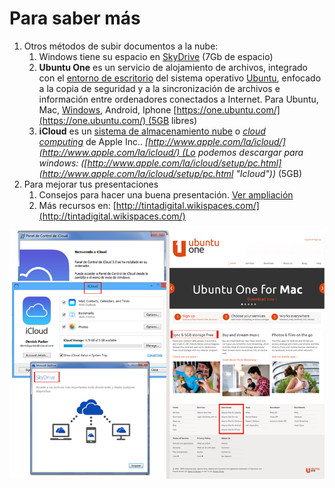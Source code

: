# Para saber más

1.  Otros métodos de subir documentos a la nube:
    1.  Windows tiene su espacio en [SkyDrive](https://skydrive.live.com/‎ "SkyDrive") (7Gb de espacio)
    2.  **Ubuntu One** es un servicio de alojamiento de archivos, integrado con el [entorno de escritorio](http://es.wikipedia.org/wiki/Entorno_de_escritorio "Entorno de escritorio") del sistema operativo [Ubuntu](http://es.wikipedia.org/wiki/Ubuntu "Ubuntu"), enfocado a la copia de seguridad y a la sincronización de archivos e información entre ordenadores conectados a Internet. Para Ubuntu, Mac, [Windows](https://one.ubuntu.com/downloads/windows/ "Ubuntu One par Windows"), Android, Iphone [https://one.ubuntu.com/](https://one.ubuntu.com/) (5GB libres)
    3.  **iCloud** es un [sistema de almacenamiento nube](http://es.wikipedia.org/wiki/Servicio_de_alojamiento_de_archivos "Servicio de alojamiento de archivos") o _[cloud computing](http://es.wikipedia.org/wiki/Computaci%C3%B3n_en_la_nube "Computación en la nube")_ de Apple Inc.. _[http://www.apple.com/la/icloud/](http://www.apple.com/la/icloud/) (Lo podemos descargar para windows: ([http://www.apple.com/la/icloud/setup/pc.html](http://www.apple.com/la/icloud/setup/pc.html "Icloud"))_ (5GB)
2.  Para mejorar tus presentaciones
    1.  Consejos para hacer una buena presentación. [Ver ampliación](http://claudiobarrabes.blogspot.com/2013/12/consejos-para-hacer-una-buena.html)
    2.  Más recursos en: [http://tintadigital.wikispaces.com/](http://tintadigital.wikispaces.com/)


![Guardar en la Nube. C.Barrabés, montaje captura pantalla de los diferentes programas en Pc y Web](img/guardarenlanube.png "Icloud, SkyDrive, Ubuntu One")
